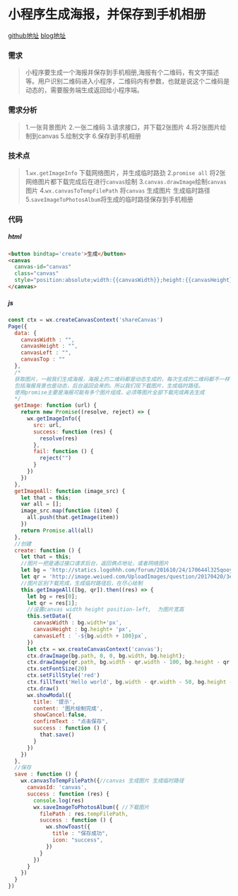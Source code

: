 # 小程序生成海报，并保存到手机相册

[github地址](https://github.com/wangjie605620873/mini-canvas-create-poster)
[blog地址](http://www.superwang.cn/index.php/archives/6/)

### 需求
> 小程序要生成一个海报并保存到手机相册,海报有个二维码，有文字描述等。用户识别二维码进入小程序，二维码内有参数，也就是说这个二维码是动态的，需要服务端生成返回给小程序端。

### 需求分析

> 1.一张背景图片
> 2.一张二维码
> 3.请求接口，并下载2张图片
> 4.将2张图片绘制到canvas
> 5.绘制文字
> 6.保存到手机相册

### 技术点

> 1.`wx.getImageInfo` 下载网络图片，并生成临时路劲
> 2.`promise all`  将2张网络图片都下载完成后在进行`canvas`绘制
> 3.`canvas.drawImage`绘制`canvas`图片
> 4.`wx.canvasToTempFilePath` 将`canvas` 生成图片 生成临时路径
> 5.`saveImageToPhotosAlbum`将生成的临时路径保存到手机相册

### 代码
##### html

```html
<button bindtap='create'>生成</button>
<canvas
  canvas-id="canvas"
  class="canvas"
  style="position:absolute;width:{{canvasWidth}};height:{{canvasHeight}};left:{{canvasLeft}};">
</canvas>
```

##### js

```javascript
const ctx = wx.createCanvasContext('shareCanvas')
Page({
  data: {
    canvasWidth : "",
    canvasHeight : "",
    canvasLeft : "",
    canvasTop : ""
  },
  /*
  获取图片，一般我们生成海报，海报上的二维码都是动态生成的，每次生成的二维码都不一样，且都是通过后台返回的图片地址。
  包括海报背景也是动态，后台返回会来的。所以我们现下载图片，生成临时路径。
  使用promise主要是海报可能有多个图片组成，必须等图片全部下载完成再去生成
  */
  getImage: function (url) {
    return new Promise((resolve, reject) => {
      wx.getImageInfo({
        src: url,
        success: function (res) {
          resolve(res)
        },
        fail: function () {
          reject("")
        }
      })
    })
  },
  getImageAll: function (image_src) {
    let that = this;
    var all = [];
    image_src.map(function (item) {
      all.push(that.getImage(item))
    })
    return Promise.all(all)
  },
  //创建
  create: function () {
    let that = this;
    //图片一把是通过接口请求后台，返回俩点地址，或者网络图片
    let bg = 'http://statics.logohhh.com/forum/201610/24/170644l325qooyabhioyaa.jpg';
    let qr = 'http://image.weiued.com/UploadImages/question/20170420/3e384842-6af7-44cb-aeb1-f427731c8271.jpg';
    //图片区别下载完成，生成临时路径后，在尽心绘制
    this.getImageAll([bg, qr]).then((res) => {
      let bg = res[0];
      let qr = res[1];
      //设置canvas width height position-left,  为图片宽高
      this.setData({
        canvasWidth : bg.width+'px',
        canvasHeight : bg.height+ 'px',
        canvasLeft : `-${bg.width + 100}px`,
      })
      let ctx = wx.createCanvasContext('canvas');
      ctx.drawImage(bg.path, 0, 0, bg.width, bg.height);
      ctx.drawImage(qr.path, bg.width - qr.width - 100, bg.height - qr.height - 150, qr.width * 0.8, qr.height * 0.8)
      ctx.setFontSize(20)
      ctx.setFillStyle('red')
      ctx.fillText('Hello world', bg.width - qr.width - 50, bg.height - qr.height - 190)
      ctx.draw()
      wx.showModal({
        title: '提示',
        content: '图片绘制完成',
        showCancel:false,
        confirmText : "点击保存",
        success : function () {
          that.save()
        }
      })
    })
  },
  //保存
  save : function () {
    wx.canvasToTempFilePath({//canvas 生成图片 生成临时路径
      canvasId: 'canvas',
      success : function (res) {
        console.log(res)
        wx.saveImageToPhotosAlbum({ //下载图片
          filePath : res.tempFilePath,
          success : function () {
            wx.showToast({
              title : "保存成功",
              icon: "success",
            })
          }
        })
      }
    })
  }
})
```

